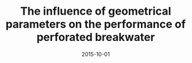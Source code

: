 ---
title: "The influence of geometrical parameters on the performance of perforated breakwater"
collection: publications
permalink: /publication/2015-10-01-the-influence-of-geometrical
date: 2015-10-01
venue: 'First Pan-American Congress on Computational Mechanics'
paperurl: 'https://www.researchgate.net/publication/279849541_The_influence_of_geometrical_parameters_on_the_performance_of_perforated_breakwater'
pubtype: 'conference'
citation: 'Cheng, L. Y.; Amaro Junior, R. A.; Nishimoto, K. (2015). &quot;The influence of geometrical parameters on the performance of perforated breakwater.&quot; <i>Proceedings of the 1st Pan-American Congress on Computational Mechanics and XI Argentine Congress on Computational Mechanics</i> 1053-1064'
---